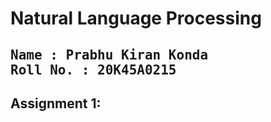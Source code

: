 # Natural Language Processing
<kbd>Name : Prabhu Kiran Konda</kbd>  
<kbd>Roll No. : 20K45A0215</kbd>
---
## Assignment 1:  

